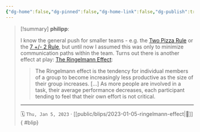 ```yaml
---
{"dg-home":false,"dg-pinned":false,"dg-home-link":false,"dg-publish":true,"tags":["dgblip"],"created-date":"2023-01-05T00:00:00","disabled rules":["yaml-title","yaml-title-alias","file-name-heading"],"title":"philipp @ 2023-01-05","dg-permalink":"2023/01/05/ringelmann-effect/","updated-date":"2025-04-30T22:27:37","dg-path":"blips/2023-01-05-ringelmann-effect.md","permalink":"/2023/01/05/ringelmann-effect/","dgPassFrontmatter":true}
---
```


> [!summary] **philipp**:
>
> I know the general push for smaller teams - e.g. the [Two Pizza Rule](https://www.techtarget.com/whatis/definition/two-pizza-rule) or the [7 +/- 2 Rule](https://en.wikipedia.org/wiki/The_Magical_Number_Seven,_Plus_or_Minus_Two), but until now I assumed this was only to minimize communication paths within the team. Turns out there is another effect at play: [The Ringelmann Effect](https://en.m.wikipedia.org/wiki/Ringelmann_effect):
>
> > The Ringelmann effect is the tendency for individual members of a group to become increasingly less productive as the size of their group increases. [...] As more people are involved in a task, their average performance decreases, each participant tending to feel that their own effort is not critical.
> - - -
>
> 🗓️ `Thu, Jan 5, 2023` · [[public/blips/2023-01-05-ringelmann-effect\|🔗]]
{ #blip}

